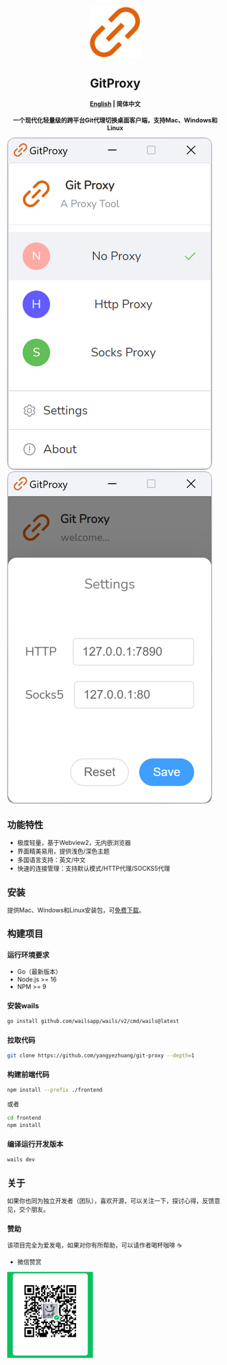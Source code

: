 <div align="center">
<a href="https://github.com/yangyezhuang/git-proxy"><img src="build/appicon.png" width="120"/></a>
</div>
<h1 align="center">GitProxy</h1>
<h4 align="center"><strong><a href="/">English</a></strong> | 简体中文</h4>
<div align="center">

<strong>一个现代化轻量级的跨平台Git代理切换桌面客户端，支持Mac、Windows和Linux</strong>
</div>

<picture>
 <source media="(prefers-color-scheme: dark)" srcset="docs/screenshots/light_en1.png">
 <source media="(prefers-color-scheme: light)" srcset="docs/screenshots/light_en1.png">
 <img alt="screenshot" src="docs/screenshots/light_en1.png">
</picture>

<picture>
 <source media="(prefers-color-scheme: dark)" srcset="docs/screenshots/light_en2.png">
 <source media="(prefers-color-scheme: light)" srcset="docs/screenshots/light_en2.png">
 <img alt="screenshot" src="docs/screenshots/light_en2.png">
</picture>

## 功能特性

* 极度轻量，基于Webview2，无内嵌浏览器
* 界面精美易用，提供浅色/深色主题
* 多国语言支持：英文/中文
* 快速的连接管理：支持默认模式/HTTP代理/SOCKS5代理


## 安装

提供Mac、Windows和Linux安装包，可[免费下载](https://github.com/yangyezhuang/git-proxy/releases)。


## 构建项目

### 运行环境要求

* Go（最新版本）
* Node.js >= 16
* NPM >= 9

### 安装wails

```bash
go install github.com/wailsapp/wails/v2/cmd/wails@latest
```

### 拉取代码

```bash
git clone https://github.com/yangyezhuang/git-proxy --depth=1
```

### 构建前端代码

```bash
npm install --prefix ./frontend
```

或者

```bash
cd frontend
npm install
```

### 编译运行开发版本

```bash
wails dev
```

## 关于

如果你也同为独立开发者（团队），喜欢开源，可以关注一下，探讨心得，反馈意见，交个朋友。


### 赞助

该项目完全为爱发电，如果对你有所帮助，可以请作者喝杯咖啡 ☕️

* 微信赞赏

<img src="docs/images/wechat_sponsor.png" alt="wechat" width="200" />